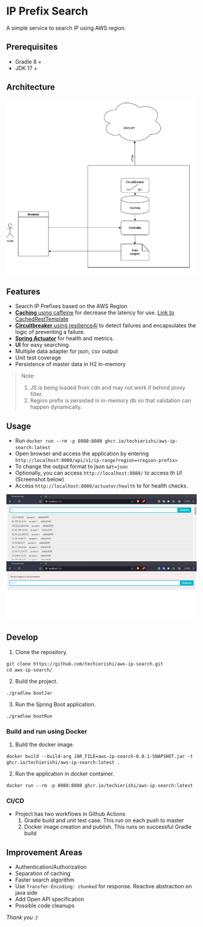 # IP Prefix Search
A simple service to search IP using AWS region.

## Prerequisites
* Gradle 8 +
* JDK 17 +

## Architecture
![Architecture](./meta/IpRangeSearch.png "Architecture")

## Features
* Search IP Prefixes based on the AWS Region
* [**Caching** using caffeine](https://github.com/ben-manes/caffeine) for decrease the latency for use. [Link to CachedRestTemplate](./src/main/com/otto/iprangesearch/util/CachedRestTemplate.java)
* [**Circuitbreaker** using resilience4j](https://github.com/resilience4j/resilience4j) to detect failures and encapsulates the logic of preventing a failure.
* [**Spring Actuator**](https://spring.io/guides/gs/actuator-service/) for health and metrics.
* **UI** for easy searching. 
* Multiple data adapter for json, csv output
* Unit test coverage
* Persistence of master data in H2 in-memory

> Note: 
> 1. JS is being loaded from cdn and may not work if behind proxy filter.
> 2. Region prefix is persisted in in-memory db so that validation can happen dynamically.

## Usage
* Run `docker run --rm -p 8080:8080 ghcr.io/techierishi/aws-ip-search:latest`
* Open browser and access the application by entering `http://localhost:8080/api/v1/ip-range?region=<region-prefix>`
* To change the output format to json `&dt=json`
* Optionally, you can access `http://localhost:8080/` to access th *UI* (Screenshot below)
* Access `http://localhost:8080/actuator/health` to for health checks.

![Success Screenshot](./meta/screenshot_1.png "Success Screenshot")
![Error Screenshot](./meta/screenshot_2.png "Error Screenshot")

## Develop

1. Clone the repository.
```
git clone https://github.com/techierishi/aws-ip-search.git
cd aws-ip-search/
```

2. Build the project.
```
./gradlew bootJar
```

3. Run the Spring Boot application.
```
./gradlew bootRun
```

### Build and run using Docker
1. Build the docker image.
```
docker build --build-arg JAR_FILE=aws-ip-search-0.0.1-SNAPSHOT.jar -t ghcr.io/techierishi/aws-ip-search:latest .
```

2. Run the application in docker container.
```
docker run --rm -p 8080:8080 ghcr.io/techierishi/aws-ip-search:latest
```

### CI/CD

* Project has two workflows in Github Actions
  1. Gradle build and unit test case. This run on each push to master
  2. Docker image creation and publish. This runs on successful Gradle build

## Improvement Areas
* Authentication/Authorization
* Separation of caching
* Faster search algorithm
* Use `Transfer-Encoding: chunked` for response. Reactive abstraction on java side
* Add Open API specification
* Possible code cleanups


*Thank you :)*
